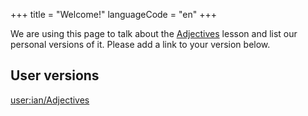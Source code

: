 +++
title = "Welcome!"
languageCode = "en"
+++

We are using this page to talk about the [Adjectives](/en/Adjectives)
lesson and list our personal versions of it. Please add a link to your
version below.

## User versions

[user:ian/Adjectives](/user/ian/Adjectives)

